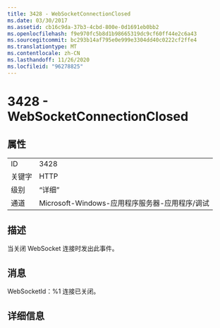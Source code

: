```yaml
---
title: 3428 - WebSocketConnectionClosed
ms.date: 03/30/2017
ms.assetid: cb16c9da-37b3-4cbd-800e-0d1691eb0bb2
ms.openlocfilehash: f9e970fc5b8d1b98665319dc9cf60ff44e2c6a43
ms.sourcegitcommit: bc293b14af795e0e999e3304dd40c0222cf2ffe4
ms.translationtype: MT
ms.contentlocale: zh-CN
ms.lasthandoff: 11/26/2020
ms.locfileid: "96278825"
---
```

# <a name="3428---websocketconnectionclosed"></a>3428 - WebSocketConnectionClosed

## <a name="properties"></a>属性  
  
|||  
|-|-|  
|ID|3428|  
|关键字|HTTP|  
|级别|“详细”|  
|通道|Microsoft-Windows-应用程序服务器-应用程序/调试|  
  
## <a name="description"></a>描述  

 当关闭 WebSocket 连接时发出此事件。  
  
## <a name="message"></a>消息  

 WebSocketId：%1 连接已关闭。  
  
## <a name="details"></a>详细信息
